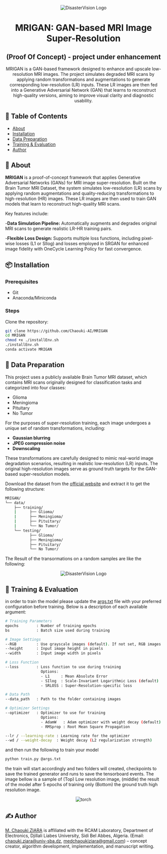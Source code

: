 
<p align="center"> <img  src="images/MRIGAN.png" alt="DisasterVision Logo"> </p>
</p>
<h1 align="center">MRIGAN: GAN-based MRI Image Super-Resolution
</h1>
<h2 align="center">(Proof Of Concept) - project under enhancement</h2>
<p align="center"> 
    MRIGAN is a GAN-based framework designed to enhance and upscale low-resolution MRI images. The project simulates degraded MRI scans by applying random transformations and augmentations to generate corresponding low-resolution (LR) inputs. These LR images are then fed into a Generative Adversarial Network (GAN) that learns to reconstruct high-quality versions, aiming to improve visual clarity and diagnostic usability.

## 📝 Table of Contents

- [About](#about)
- [Installation](#installation)
- [Data Preparation](#data-preparation)
- [Training & Evaluation](#training-evaluation)
- [Author](#author)

## 🧐 About <a name="about"></a>

**MRIGAN** is a proof-of-concept framework that applies Generative Adversarial Networks (GANs) for MRI image super-resolution. Built on the Brain Tumor MRI Dataset, the system simulates low-resolution (LR) scans by applying random augmentations and quality-reducing transformations to high-resolution (HR) images. These LR images are then used to train GAN models that learn to reconstruct high-quality MRI scans.

Key features include:

-**Data Simulation Pipeline:** Automatically augments and degrades original MRI scans to generate realistic LR-HR training pairs.


-**Flexible Loss Design:** Supports multiple loss functions, including pixel-wise losses (L1 or SIlog) and losses employed in SRGAN for enhanced image fidelity with OneCycle Learning Policy for fast convergence.

## 📦 Installation <a name="installation"></a>

### Prerequisites
- Git
- Anaconda/Miniconda

### Steps
Clone the repository:

```bash
git clone https://github.com/Chaouki-AI/MRIGAN
cd MRIGAN
chmod +x ./installEnv.sh
./installEnv.sh
conda activate MRIGAN
```

## 📂 Data Preparation <a name="data-preparation"></a>
This project uses a publicly available Brain Tumor MRI dataset, which contains MRI scans originally designed for classification tasks and categorized into four classes:
- Glioma
- Meningioma
- Pituitary
- No Tumor

For the purposes of super-resolution training, each image undergoes a unique set of random transformations, including:

- **Gaussian blurring**
- **JPEG compression noise**
- **Downscaling**

These transformations are carefully designed to mimic real-world image degradation scenarios, resulting in realistic low-resolution (LR) inputs. The original high-resolution images serve as ground truth targets for the GAN-based super-resolution models.



Download the dataset from the [official website](https://www.kaggle.com/datasets/masoudnickparvar/brain-tumor-mri-dataset/) and extract it to get the following structure: 

```bash
MRIGAN/
└── data/
    ├── training/
    |      ├── Glioma/
    |      ├── Meningioma/    
    |      ├── Pituitary/
    |      └── No Tumor/
    └── testing/
           ├── Glioma/
           ├── Meningioma/    
           ├── Pituitary/
           └── No Tumor/
```
The Result of the transormations on a random samples are like the following: 
<p align="center"> <img src="images/DL_result.png" alt="DisasterVision Logo"> </p>
 
## 🚀 Training & Evaluation <a name="training-evaluation"></a>
in order to train the model please update the [args.txt](args.txt)
file with your preferred configuration before training. Below is a description of each available argument:
```bash
# Training Parameters
epochs        : Number of training epochs
bs            : Batch size used during training

# Image Settings
--RGB         : Use grayscale images (default). If not set, RGB images will be used instead.
--height      : Input image height in pixels
--width       : Input image width in pixels

# Loss Function
--loss        : Loss function to use during training
                Options:
                - L1     : Mean Absolute Error
                - SIlog  : Scale-Invariant Logarithmic Loss (default)
                - SRLOSS : Super-Resolution-specific loss

# Data Path
--data_path   : Path to the folder containing images

# Optimizer Settings
--optimizer   : Optimizer to use for training
                Options:
                - AdamW   : Adam optimizer with weight decay (default)
                - RMSprop : Root Mean Square Propagation

--lr / --learning-rate : Learning rate for the optimizer
--wd / --weight-decay  : Weight decay (L2 regularization strength)

```
and then run the following to train your model 

```bash
python train.py @args.txt
```
the train will start accordingly and two folders will created, checkpoints to save the trained generator and runs to save the tensorboard events.
The image bellow is a sample of (Top) Low resolution image, (middle) the result of the model after 5 epochs of
 training only (Bottom) the ground truth high resolution image. 
<p align="center"> <img  src="images/individualImage.png" alt="torch"> </p>

## ✍️ Author <a name="author"></a>

[M. Chaouki ZIARA](https://github.com/Chaouki-AI) is affiliated with the RCAM Laboratory, Department of Electronics, Djillali Liabes University, Sidi Bel Abbes, Algeria. (Email: chaouki.ziara@univ-sba.dz, medchaoukiziara@gmail.com) – concept creator, algorithm development, implementation, and manuscript writing.